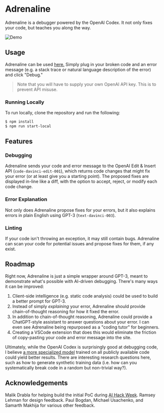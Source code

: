 # Adrenaline

Adrenaline is a debugger powered by the OpenAI Codex. It not only fixes your code, but teaches you along the way.

![Demo](demo.gif)

## Usage

Adrenaline can be used [here.](https://useadrenaline.com/playground) Simply plug in your broken code and an error message (e.g. a stack trace or natural language description of the error) and click "Debug."

> Note that you will have to supply your own OpenAI API key. This is to prevent API misuse.

### Running Locally

To run locally, clone the repository and run the following:

```bash
$ npm install
$ npm run start-local
```

## Features

### Debugging

Adrenaline sends your code and error message to the OpenAI Edit & Insert API (`code-davinci-edit-001`), which returns code changes that might fix your error (or at least give you a starting point). The proposed fixes are displayed in-line like a diff, with the option to accept, reject, or modify each code change.

### Error Explanation

Not only does Adrenaline propose fixes for your errors, but it also explains errors in plain English using GPT-3 (`text-davinci-003`).

### Linting

If your code isn't throwing an exception, it may still contain bugs. Adrenaline can scan your code for potential issues and propose fixes for them, if any exist.

## Roadmap

Right now, Adrenaline is just a simple wrapper around GPT-3, meant to demonstrate what's possible with AI-driven debugging. There's many ways it can be improved:

1. Client-side intelligence (e.g. static code analysis) could be used to build a better prompt for GPT-3.
2. Instead of simply _explaining_ your error, Adrenaline should provide chain-of-thought reasoning for how it fixed the error.
3. In addition to chain-of-thought reasoning, Adrenaline could provide a ChatGPT-style assistant to answer questions about your error. I can even see Adrenaline being repurposed as a "coding tutor" for beginners.
4. Creating a VSCode extension that does this would eliminate the friction of copy-pasting your code and error message into the site.

Ultimately, while the OpenAI Codex is surprisingly good at debugging code, I believe [a more specialized model](https://ai.stanford.edu/blog/DrRepair/) trained on all publicly available code could yield better results. There are interesting research questions here, such as how to generate synthetic training data (i.e. how can you systematically break code in a random but non-trivial way?).

## Acknowledgements

Malik Drabla for helping build the initial PoC during [AI Hack Week](https://www.aihackweek.com/). Ramsey Lehman for design feedback. Paul Bogdan, Michael Usachenko, and Samarth Makhija for various other feedback.

